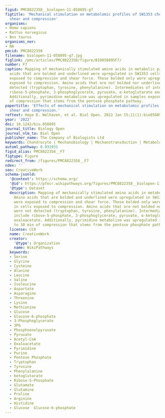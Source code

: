 ```yaml
---
figid: PMC8822358__biolopen-11-058895-g7
figtitle: 'Mechanical stimulation on metabolomic profiles of SW1353 chondrocytes:
  shear and compression'
organisms:
- Homo sapiens
- Rattus norvegicus
- Bos taurus
organisms_ner:
- NA
pmcid: PMC8822358
filename: biolopen-11-058895-g7.jpg
figlink: /pmc/articles/PMC8822358/figure/BIO058895F7/
number: F7
caption: Mapping of mechanically stimulated amino acids in metabolic pathways. Amino
  acids that are bolded and underlined were upregulated in SW1353 cells that were
  exposed to compression and shear force. Those bolded only were upregulated in cells
  exposed to compression. Amino acids that are not bolded nor underlined were not
  detected (tryptophan, tyrosine, phenylalanine). Intermediates of interest include
  ribose-5-phosphate, 3-phosphoglycerate, pyruvate, α-ketoglutarate and oxaloacetate.
  Additionally, pyrimidine metabolism was upregulated in samples exposed to 30 min
  of compression that stems from the pentose phosphate pathway.
papertitle: 'Effects of mechanical stimulation on metabolomic profiles of SW1353 chondrocytes:
  shear and compression.'
reftext: Hope D. Welhaven, et al. Biol Open. 2022 Jan 15;11(1):bio058895.
year: '2022'
doi: 10.1242/bio.058895
journal_title: Biology Open
journal_nlm_ta: Biol Open
publisher_name: The Company of Biologists Ltd
keywords: Chondrocyte | Mechanobiology | Mechanotransduction | Metabolomics | Osteoarthritis
automl_pathway: 0.931931
figid_alias: PMC8822358__F7
figtype: Figure
redirect_from: /figures/PMC8822358__F7
ndex: ''
seo: CreativeWork
schema-jsonld:
  '@context': https://schema.org/
  '@id': https://pfocr.wikipathways.org/figures/PMC8822358__biolopen-11-058895-g7.html
  '@type': Dataset
  description: Mapping of mechanically stimulated amino acids in metabolic pathways.
    Amino acids that are bolded and underlined were upregulated in SW1353 cells that
    were exposed to compression and shear force. Those bolded only were upregulated
    in cells exposed to compression. Amino acids that are not bolded nor underlined
    were not detected (tryptophan, tyrosine, phenylalanine). Intermediates of interest
    include ribose-5-phosphate, 3-phosphoglycerate, pyruvate, α-ketoglutarate and
    oxaloacetate. Additionally, pyrimidine metabolism was upregulated in samples exposed
    to 30 min of compression that stems from the pentose phosphate pathway.
  license: CC0
  name: CreativeWork
  creator:
    '@type': Organization
    name: WikiPathways
  keywords:
  - Serine
  - Glycine
  - Cysteine
  - Alanine
  - Leucine
  - Valine
  - Isoleucine
  - Aspartate
  - Asparagine
  - Threonine
  - Lysine
  - Methionine
  - Glucose
  - Glucose-6-phosphate
  - 3-Phosphoglycerate
  - 3PG
  - Phosphoenolpyruvate
  - Pyruvate
  - Acetyl-CoA
  - Oxaloacetate
  - Pyrimidine
  - Purine
  - Pentose Phosphate
  - Tryptophan
  - Tyrosine
  - Phenylalanine
  - ketoglutarate
  - Ribose-5-Phosphate
  - Glutamate
  - Glutamine
  - Proline
  - Arginine
  - Histidine
  - Glucose  Glucose-6-phosphate
---
```

